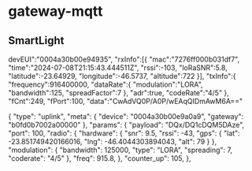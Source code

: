 # gateway-mqtt

## SmartLight
devEUI":"0004a30b00e94935",
"rxInfo":[{
    "mac":"7276ff000b031df7",
    "time":"2024-07-08T21:15:43.444511Z",
    "rssi":-103,
    "loRaSNR":5.8,
    "latitude":-23.64929,
    "longitude":-46.5737,
    "altitude":722
}],
"txInfo":{
    "frequency":916400000,
    "dataRate":{
        "modulation":"LORA",
        "bandwidth":125,
        "spreadFactor":7
    },
    "adr":true,
    "codeRate":"4/5"
},
"fCnt":249,
"fPort":100,
"data":"CwAdVQ0P/A0P/wEAqQIDmAwM6A=="






{
  "type": "uplink",
  "meta": {
    "device": "0004a30b00e9a0a9",
    "gateway": "b0fd0b7002a00000"
  },
  "params": {
    "payload": "DQx/DQ1cDQM5DAze",
    "port": 100,
    "radio": {
      "hardware": {
        "snr": 9.5,
        "rssi": -43,
        "gps": {
          "lat": -23.851749420166016,
          "lng": -46.4044303894043,
          "alt": 79
        }
      },
      "modulation": {
        "bandwidth": 125000,
        "type": "LORA",
        "spreading": 7,
        "coderate": "4/5"
      },
      "freq": 915.8,
    },
    "counter_up": 105,
    },

